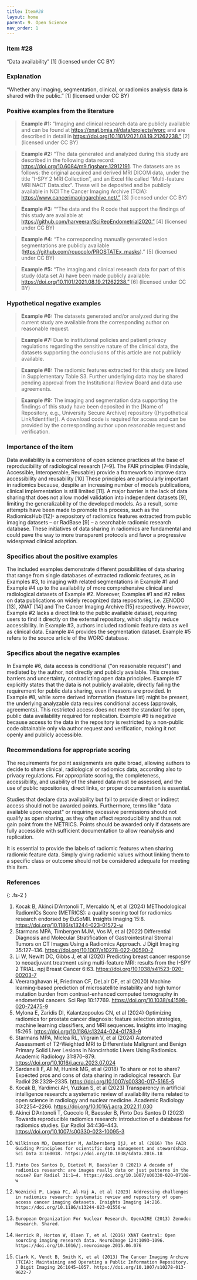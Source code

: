 ```yaml
---
title: Item#28
layout: home
parent: 9. Open Science
nav_order: 1
---
```


### Item #28
“Data availability” [1]  (licensed under CC BY)

### Explanation
“Whether any imaging, segmentation, clinical, or radiomics analysis data is shared with the public.” [1] (licensed under CC BY)

### Positive examples from the literature
> **Example #1:** “Imaging and clinical research data are publicly available and can be found at https://xnat.bmia.nl/data/projects/worc and are described in detail in https://doi.org/10.1101/2021.08.19.21262238.” [2] (licensed under CC BY)

> **Example #2:** “The data generated and analyzed during this study are described in the following data record: https://doi.org/10.6084/m9.figshare.12912191. The datasets are as follows: the original acquired and derived MRI DICOM data, under the title “I-SPY 2 MRI Collection”, and an Excel file called “Multi-feature MRI NACT Data.xlsx”. These will be deposited and be publicly available in NCI The Cancer Imaging Archive (TCIA): https://www.cancerimagingarchive.net/.” [3] (licensed under CC BY)

> **Example #3:** ““The data and the R code that support the findings of this study are available at https://github.com/harveerar/SciRepEndometrial2020.” [4] (licensed under CC BY)

> **Example #4:** “The corresponding manually generated lesion segmentations are publicly available (https://github.com/rcuocolo/PROSTATEx_masks).” [5] (licensed under CC BY)

> **Example #5:** “The imaging and clinical research data for part of this study (data set A) have been made publicly available: https://doi.org/10.1101/2021.08.19.21262238.” [6] (licensed under CC BY)

### Hypothetical negative examples
> **Example #6:** The datasets generated and/or analyzed during the current study are available from the corresponding author on reasonable request.

> **Example #7:** Due to institutional policies and patient privacy regulations regarding the sensitive nature of the clinical data, the datasets supporting the conclusions of this article are not publicly available.

> **Example #8:** The radiomic features extracted for this study are listed in Supplementary Table S3. Further underlying data may be shared pending approval from the Institutional Review Board and data use agreements.

> **Example #9:**  The imaging and segmentation data supporting the findings of this study have been deposited in the [Name of Repository, e.g., University Secure Archive] repository ([Hypothetical Link/Identifier]). A download code is required for access and can be provided by the corresponding author upon reasonable request and verification.

### Importance of the item 
Data availability is a cornerstone of open science practices at the base of reproducibility of radiological research [7–9]. The FAIR principles (Findable, Accessible, Interoperable, Reusable) provide a framework to improve data accessibility and reusability [10] These principles are particularly important in radiomics because, despite an increasing number of models publications, clinical implementation is still limited [11]. A major barrier is the lack of data sharing that does not allow model validation into independent datasets [9], limiting the generalizability of the developed models. As a result, some attempts have been made to promote this process, such as the RadiomicsHub [12]- a repository of radiomics features extracted from public imaging datasets – or RadBase [9] – a searchable radiomic research database. These initiatives of data sharing in radiomics are fundamental and could pave the way to more transparent protocols and favor a progressive widespread clinical adoption.

### Specifics about the positive examples
The included examples demonstrate different possibilities of data sharing that range from single databases of extracted radiomic features, as in Examples #3, to imaging with related segmentations in Example #1 and Example #4 up to the availability of more comprehensive clinical and radiological datasets of Example #2. Moreover, Examples #1 and #2 relies on data publications on widely recognized data repositories, i.e. ZENODO [13], XNAT [14] and The Cancer Imaging Archive [15] respectively. However, Example #2 lacks a direct link to the public available dataset, requiring users to find it directly on the external repository, which slightly reduce accessibility. In Example #3, authors included radiomic feature data as well as clinical data. Example #4 provides the segmentation dataset. Example #5 refers to the source article of the WORC database.

### Specifics about the negative examples
In Example #6, data access is conditional ("on reasonable request") and mediated by the author, not directly and publicly available. This creates barriers and uncertainty, contradicting open data principles. Example #7 explicitly states that the data is not publicly available, directly failing the requirement for public data sharing, even if reasons are provided. In Example #8, while some derived information (feature list) might be present, the underlying analyzable data requires conditional access (approvals, agreements). This restricted access does not meet the standard for open, public data availability required for replication. Example #9 is negative because access to the data in the repository is restricted by a non-public code obtainable only via author request and verification, making it not openly and publicly accessible.

### Recommendations for appropriate scoring
The requirements for point assignments are quite broad, allowing authors to decide to share clinical, radiological or radiomics data, according also to privacy regulations. For appropriate scoring, the completeness, accessibility, and usability of the shared data must be assessed, and the use of public repositories, direct links, or proper documentation is essential. 

Studies that declare data availability but fail to provide direct or indirect access should not be awarded points. Furthermore, terms like "data available upon request" or requiring excessive permissions should not qualify as open sharing, as they often affect reproducibility and thus not gain point from the METRICS. 
Points should be awarded only if datasets are fully accessible with sufficient documentation to allow reanalysis and replication. 

It is essential to provide the labels of radiomic features when sharing radiomic feature data. Simply giving radiomic values without linking them to a specific class or outcome should not be considered adequate for meeting this item.

### References

{: .fs-2 }

1. 	Kocak B, Akinci D’Antonoli T, Mercaldo N, et al (2024) METhodological RadiomICs Score (METRICS): a quality scoring tool for radiomics research endorsed by EuSoMII. Insights Imaging 15:8. https://doi.org/10.1186/s13244-023-01572-w
2. 	Starmans MPA, Timbergen MJM, Vos M, et al (2022) Differential Diagnosis and Molecular Stratification of Gastrointestinal Stromal Tumors on CT Images Using a Radiomics Approach. J Digit Imaging 35:127–136. https://doi.org/10.1007/s10278-022-00590-2
3. 	Li W, Newitt DC, Gibbs J, et al (2020) Predicting breast cancer response to neoadjuvant treatment using multi-feature MRI: results from the I-SPY 2 TRIAL. npj Breast Cancer 6:63. https://doi.org/10.1038/s41523-020-00203-7
4. 	Veeraraghavan H, Friedman CF, DeLair DF, et al (2020) Machine learning-based prediction of microsatellite instability and high tumor mutation burden from contrast-enhanced computed tomography in endometrial cancers. Sci Rep 10:17769. https://doi.org/10.1038/s41598-020-72475-9
5. 	Mylona E, Zaridis DI, Kalantzopoulos CΝ, et al (2024) Optimizing radiomics for prostate cancer diagnosis: feature selection strategies, machine learning classifiers, and MRI sequences. Insights into Imaging 15:265. https://doi.org/10.1186/s13244-024-01783-9
6. 	Starmans MPA, Miclea RL, Vilgrain V, et al (2024) Automated Assessment of T2-Weighted MRI to Differentiate Malignant and Benign Primary Solid Liver Lesions in Noncirrhotic Livers Using Radiomics. Academic Radiology 31:870–879. https://doi.org/10.1016/j.acra.2023.07.024
7. 	Sardanelli F, Alì M, Hunink MG, et al (2018) To share or not to share? Expected pros and cons of data sharing in radiological research. Eur Radiol 28:2328–2335. https://doi.org/10.1007/s00330-017-5165-5
8. 	Kocak B, Yardimci AH, Yuzkan S, et al (2023) Transparency in artificial intelligence research: a systematic review of availability items related to open science in radiology and nuclear medicine. Academic Radiology 30:2254–2266. https://doi.org/10.1016/j.acra.2022.11.030
9. 	Akinci D’Antonoli T, Cuocolo R, Baessler B, Pinto Dos Santos D (2023) Towards reproducible radiomics research: introduction of a database for radiomics studies. Eur Radiol 34:436–443. https://doi.org/10.1007/s00330-023-10095-3
10. 	Wilkinson MD, Dumontier M, Aalbersberg IjJ, et al (2016) The FAIR Guiding Principles for scientific data management and stewardship. Sci Data 3:160018. https://doi.org/10.1038/sdata.2016.18
11. 	Pinto Dos Santos D, Dietzel M, Baessler B (2021) A decade of radiomics research: are images really data or just patterns in the noise? Eur Radiol 31:1–4. https://doi.org/10.1007/s00330-020-07108-w
12. 	Woznicki P, Laqua FC, Al-Haj A, et al (2023) Addressing challenges in radiomics research: systematic review and repository of open-access cancer imaging datasets. Insights Imaging 14:216. https://doi.org/10.1186/s13244-023-01556-w
13. 	European Organization For Nuclear Research, OpenAIRE (2013) Zenodo: Research. Shared.
14. 	Herrick R, Horton W, Olsen T, et al (2016) XNAT Central: Open sourcing imaging research data. NeuroImage 124:1093–1096. https://doi.org/10.1016/j.neuroimage.2015.06.076
15. 	Clark K, Vendt B, Smith K, et al (2013) The Cancer Imaging Archive (TCIA): Maintaining and Operating a Public Information Repository. J Digit Imaging 26:1045–1057. https://doi.org/10.1007/s10278-013-9622-7

